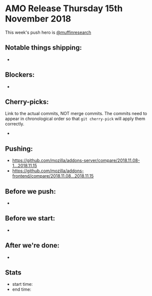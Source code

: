 # AMO Release Thursday 15th November 2018

This week's push hero is [@muffinresearch](https://github.com/muffinresearch)

## Notable things shipping:

*

## Blockers:

*

## Cherry-picks:

Link to the actual commits, NOT merge commits. The commits need to appear
in chronological order so that `git cherry-pick` will apply them correctly.

*

## Pushing:

* https://github.com/mozilla/addons-server/compare/2018.11.08-1...2018.11.15
* https://github.com/mozilla/addons-frontend/compare/2018.11.08...2018.11.15


## Before we push:

*

## Before we start:

*

## After we're done:

*

## Stats

* start time:
* end time:
